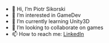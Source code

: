 - 👋 Hi, I’m Piotr Sikorski
- 👀 I’m interested in GameDev
- 🌱 I’m currently learning Unity3D
- 💞️ I’m looking to collaborate on games
- 📫 How to reach me: [LinkedIn](https://www.linkedin.com/in/piotr-sikorski-69543222b/)

<!---
trueGmek/trueGmek is a ✨ special ✨ repository because its `README.md` (this file) appears on your GitHub profile.
You can click the Preview link to take a look at your changes.
--->
